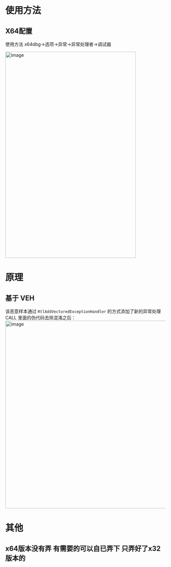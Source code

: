 # 使用方法
## X64配置
使用方法 x64dbg->选项->异常->异常处理者->调试器

<img width="410" height="645" alt="image" src="https://github.com/user-attachments/assets/ff27b62f-7684-41ba-a636-94f78f9e9bd1" />

# 原理
## 基于 VEH
该恶意样本通过 `RtlAddVectoredExceptionHandler` 的方式添加了新的异常处理CALL 里面的伪代码去除混淆之后：
<img width="1007" height="587" alt="image" src="https://github.com/user-attachments/assets/01fb61f6-c43c-43cf-a5fd-1899a8803f9d" />

# 其他
## x64版本没有弄 有需要的可以自已弄下 只弄好了x32版本的
